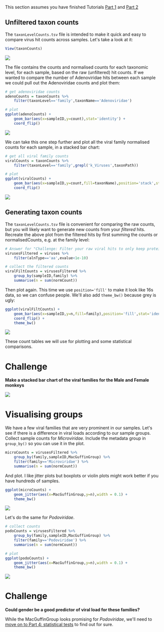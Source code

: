 This section assumes you have finished Tutorials [Part 1](tutorialPt1.md) and [Part 2](tutorialPt2.md)

## Unfiltered taxon counts

The `taxonLevelCounts.tsv` file is intended to make it quick and easy to compare virus hit counts across samples.
Let's take a look at it:

```R
View(taxonCounts)
```

[![](img/taxCountTable.png)](img/taxCountTable.png)

The file contains the counts and normalised counts for each taxonomic level, for each sample, 
based on the raw (unfiltered) hit counts.
If we wanted to compare the number of Adenoviridae hits between each sample we could pull out the Adenoviridae counts and plot them:

```R
# get adenoviridae counts
adenoCounts = taxonCounts %>% 
    filter(taxonLevel=='family',taxonName=='Adenoviridae')

# plot
ggplot(adenoCounts) +
    geom_bar(aes(x=sampleID,y=count),stat='identity') +
    coord_flip()
```

[![](img/tuteAdenoBar.png)](img/tuteAdenoBar.png)

We can take this one step further and plot all the viral family normalised counts for each sample, in a stacked bar chart:

```R
# get all viral family counts
viralCounts = taxonCounts %>% 
    filter(taxonLevel=='family',grepl('k_Viruses',taxonPath))

# plot
ggplot(viralCounts) +
    geom_bar(aes(x=sampleID,y=count,fill=taxonName),position='stack',stat='identity') +
    coord_flip()
```

[![](img/tuteViralCounts.png)](img/tuteViralCounts.png)

## Generating taxon counts

The `taxonLevelCounts.tsv` file is convenient for comparing the raw counts,
but you will likely want to generate new counts from your _filtered_ hits.
Recreate the above plot from the filtered hits by first summing the counts
or normalisedCounts, e.g. at the family level:

```R
# Answer for "Challenge: Filter your raw viral hits to only keep protein hits with an evalue < 1e-10"
virusesFiltered = viruses %>% 
    filter(alnType=='aa',evalue<1e-10)

# collect the filtered counts
viralFiltCounts = virusesFiltered %>% 
    group_by(sampleID,family) %>% 
    summarise(n = sum(normCount))
```

Then plot again. 
This time we use `position='fill'` to make it look like 16s data, so we can confuse people.
We'll also add `theme_bw()` because grey is ugly:

```R
ggplot(viralFiltCounts) +
    geom_bar(aes(x=sampleID,y=n,fill=family),position='fill',stat='identity') +
    coord_flip() +
    theme_bw()
```

[![](img/tuteViralFiltCounts.png)](img/tuteViralFiltCounts.png)

These count tables we will use for plotting and some statistical comparisons.

# Challenge

**Make a stacked bar chart of the viral families for the Male and Female monkeys**

![](img/tuteGenderCounts.png)

# Visualising groups

We have a few viral families that are very prominent in our samples.
Let's see if there is a difference in viral loads according to our sample groups.
Collect sample counts for _Microviridae_.
Include the metadata group in `group_by()` so you can use it in the plot.

```R
microCounts = virusesFiltered %>% 
    group_by(family,sampleID,MacGuffinGroup) %>% 
    filter(family=='Microviridae') %>% 
    summarise(n = sum(normCount))
```

And plot. I like jitter plots but boxplots or violin plots might work better if you have hundreds of samples.

```R
ggplot(microCounts) +
    geom_jitter(aes(x=MacGuffinGroup,y=n),width = 0.1) +
    theme_bw()
```

![](img/tuteMicrovirJitter.png)

Let's do the same for _Podoviridae_.

```R
# collect counts
podoCounts = virusesFiltered %>% 
    group_by(family,sampleID,MacGuffinGroup) %>% 
    filter(family=='Podoviridae') %>% 
    summarise(n = sum(normCount))

# plot
ggplot(podoCounts) +
    geom_jitter(aes(x=MacGuffinGroup,y=n),width = 0.1) +
    theme_bw()
```

![](img/tutePodoJitter.png)

# Challenge

**Could gender be a good predictor of viral load for these families?**

While the MacGuffinGroup looks promising for _Podoviridae_, 
we'll need to [move on to Part 4: statistical tests](tutorialPt4.md) to find out for sure. 
